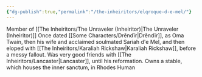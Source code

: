 ```yaml
---
{"dg-publish":true,"permalink":"/the-inheiritors/elqroque-d-e-mel/"}
---
```


Member of [[The Inheiritors/The Unraveler (Inheiritor)\|The Unraveler (Inheiritor)]]
Once dated [[Some Characters/Drěndïr\|Drěndïr]], as Oma Twain, then his wife and acclaimed soulmated Sariah d'e Mel, and then eloped with [[The Inheiritors/Karaliah Rickshaw\|Karaliah Rickshaw]], before a messy fallout.
Was very good friends with [[The Inheiritors/Lancaster\|Lancaster]], until his reformation.
Owns a stable, which houses the inner sanctum, in Rhodes
Human